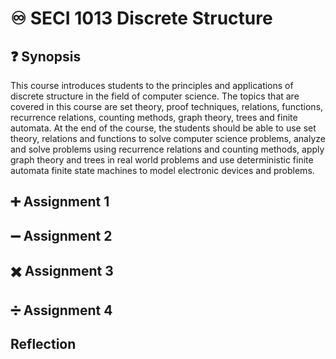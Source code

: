 # ♾️ SECI 1013 Discrete Structure
## ❓ Synopsis
This course introduces students to the principles and applications of discrete structure in the
field of computer science. The topics that are covered in this course are set theory, proof
techniques, relations, functions, recurrence relations, counting methods, graph theory, trees
and finite automata. At the end of the course, the students should be able to use set theory,
relations and functions to solve computer science problems, analyze and solve problems using
recurrence relations and counting methods, apply graph theory and trees in real world problems
and use deterministic finite automata finite state machines to model electronic devices and
problems.

## ➕ Assignment 1
## ➖ Assignment 2
## ✖️ Assignment 3
## ➗ Assignment 4

## Reflection
